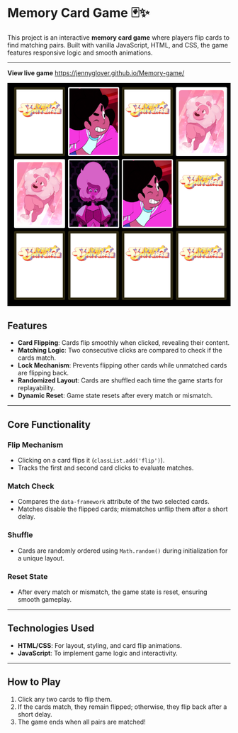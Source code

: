 

# **Memory Card Game** 🃏✨

This project is an interactive **memory card game** where players flip cards to find matching pairs. Built with vanilla JavaScript, HTML, and CSS, the game features responsive logic and smooth animations.

---
**View live game**
https://jennyglover.github.io/Memory-game/

![Project screenshot](images/matches1.png)


## **Features**
- **Card Flipping**: Cards flip smoothly when clicked, revealing their content.
- **Matching Logic**: Two consecutive clicks are compared to check if the cards match.
- **Lock Mechanism**: Prevents flipping other cards while unmatched cards are flipping back.
- **Randomized Layout**: Cards are shuffled each time the game starts for replayability.
- **Dynamic Reset**: Game state resets after every match or mismatch.

---

## **Core Functionality**
### **Flip Mechanism**
- Clicking on a card flips it (`classList.add('flip')`).
- Tracks the first and second card clicks to evaluate matches.

### **Match Check**
- Compares the `data-framework` attribute of the two selected cards.
- Matches disable the flipped cards; mismatches unflip them after a short delay.

### **Shuffle**
- Cards are randomly ordered using `Math.random()` during initialization for a unique layout.

### **Reset State**
- After every match or mismatch, the game state is reset, ensuring smooth gameplay.

---

## **Technologies Used**
- **HTML/CSS**: For layout, styling, and card flip animations.
- **JavaScript**: To implement game logic and interactivity.

---

## **How to Play**
1. Click any two cards to flip them.
2. If the cards match, they remain flipped; otherwise, they flip back after a short delay.
3. The game ends when all pairs are matched!
